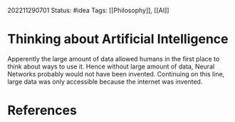 202211290701
Status: #idea
Tags: [[Philosophy]], [[AI]]

# Thinking about Artificial Intelligence
Apperently the large amount of data allowed humans in the first place to think about ways to use it. Hence without large amount of data, Neural Networks probably would not have been invented. Continuing on this line, large data was only accessible because the internet was invented. 



# References
